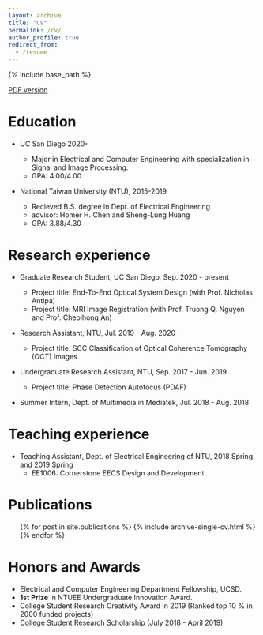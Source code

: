 ```yaml
---
layout: archive
title: "CV"
permalink: /cv/
author_profile: true
redirect_from:
  - /resume
---
```


{% include base_path %}

[PDF version](http://JerryHoTaiwan.github.io/files/CV_Chi_Jui_Ho_UCSD_202108.pdf) <br/>

Education
======
* UC San Diego 2020-
  * Major in Electrical and Computer Engineering with specialization in Signal and Image Processing.
  * GPA: 4.00/4.00

* National Taiwan University (NTU), 2015-2019
  * Recieved B.S. degree in Dept. of Electrical Engineering
  * advisor: Homer H. Chen and Sheng-Lung Huang
  * GPA: 3.88/4.30
  
Research experience
======
* Graduate Research Student, UC San Diego, Sep. 2020 - present
  * Project title: End-To-End Optical System Design (with Prof. Nicholas Antipa)
  * Project title: MRI Image Registration (with Prof. Truong Q. Nguyen and Prof. Cheolhong An)

* Research Assistant, NTU, Jul. 2019 - Aug. 2020
  * Project title: SCC Classification of Optical Coherence Tomography (OCT) Images

* Undergraduate Research Assistant, NTU, Sep. 2017 - Jun. 2019
  * Project title: Phase Detection Autofocus (PDAF)

* Summer Intern, Dept. of Multimedia in Mediatek, Jul. 2018 - Aug. 2018

Teaching experience
======
* Teaching Assistant, Dept. of Electrical Engineering of NTU, 2018 Spring and 2019 Spring
  * EE1006: Cornerstone EECS Design and Development

Publications
======
  <ul>{% for post in site.publications %}
    {% include archive-single-cv.html %}
  {% endfor %}</ul>

Honors and Awards
======
* Electrical and Computer Engineering Department Fellowship, UCSD.
* **1st Prize** in NTUEE Undergraduate Innovation Award.
* College Student Research Creativity Award in 2019 (Ranked top 10 % in 2000 funded projects)
* College Student Research Scholarship (July 2018 - April 2019)
  
